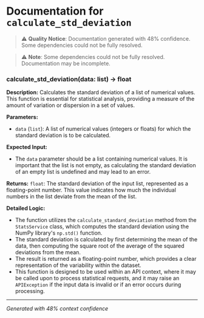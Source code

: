 # Documentation for `calculate_std_deviation`

> ⚠️ **Quality Notice**: Documentation generated with 48% confidence. Some dependencies could not be fully resolved.


> ⚠️ **Note**: Some dependencies could not be fully resolved. Documentation may be incomplete.
### calculate_std_deviation(data: list) -> float

**Description:**
Calculates the standard deviation of a list of numerical values. This function is essential for statistical analysis, providing a measure of the amount of variation or dispersion in a set of values.

**Parameters:**
- `data` (`list`): A list of numerical values (integers or floats) for which the standard deviation is to be calculated.

**Expected Input:**
- The `data` parameter should be a list containing numerical values. It is important that the list is not empty, as calculating the standard deviation of an empty list is undefined and may lead to an error.

**Returns:**
`float`: The standard deviation of the input list, represented as a floating-point number. This value indicates how much the individual numbers in the list deviate from the mean of the list.

**Detailed Logic:**
- The function utilizes the `calculate_standard_deviation` method from the `StatsService` class, which computes the standard deviation using the NumPy library's `np.std()` function.
- The standard deviation is calculated by first determining the mean of the data, then computing the square root of the average of the squared deviations from the mean.
- The result is returned as a floating-point number, which provides a clear representation of the variability within the dataset.
- This function is designed to be used within an API context, where it may be called upon to process statistical requests, and it may raise an `APIException` if the input data is invalid or if an error occurs during processing.

---
*Generated with 48% context confidence*
